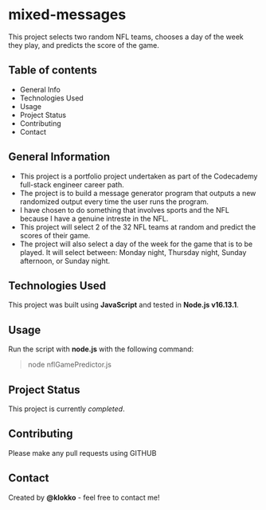 # mixed-messages
This project selects two random NFL teams, chooses a day of the week they play, and predicts the score of the game.

## Table of contents
- General Info
- Technologies Used
- Usage
- Project Status
- Contributing
- Contact

## General Information
- This project is a portfolio project undertaken as part of the Codecademy full-stack engineer career path. 
- The project is to build a message generator program that outputs a new randomized output every time the user runs the program.
- I have chosen to do something that involves sports and the NFL because I have a genuine intreste in the NFL.
- This project will select 2 of the 32 NFL teams at random and predict the scores of their game.
- The project will also select a day of the week for the game that is to be played. It will select between: Monday night, Thursday night, Sunday afternoon, or Sunday night.

## Technologies Used
This project was built using **JavaScript** and tested in **Node.js v16.13.1**.

## Usage
Run the script with **node.js** with the following command:
> node nflGamePredictor.js

## Project Status
This project is currently *completed*.

## Contributing
Please make any pull requests using GITHUB

## Contact
Created by **@klokko** - feel free to contact me!